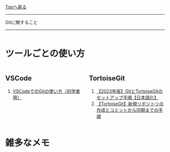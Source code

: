 <style>
.column-left{
  float: left;
  width: 47.5%;
  text-align: left;
}
.column-right{
  float: right;
  width: 47.5%;
  text-align: left;
}
.column-one{
  float: left;
  width: 100%;
  text-align: left;
}
</style>
<!-- ---------------------------------------------------------------------------------------------------- -->
<!-- ヘッダ部 -->
<div class="column-one">
<!-- ---------------------------------------------------------------------------------------------------- -->

  [Topへ戻る](../index.md)

  --------------------------------------------------------------------------
  Gitに関すること

  --------------------------------------------------------------------------
</div>

<!-- ---------------------------------------------------------------------------------------------------- -->
<!-- セクション -->
<div class="column-one">
<!-- ---------------------------------------------------------------------------------------------------- -->

  # ツールごとの使い方
  <!-- left--------------------------------- -->
  <div class="column-left">
  
  ## VSCode
  1. <a href="https://baapuro.com/VScode/eight/" target="_blank">VSCodeでのGitの使い方（初学者用）</a>	




  </div>
  <!-- right--------------------------------- -->
  <div class="column-right">

  ## TortoiseGit
  1. <a href="https://it.howalab.com/how-to-setup-tortoisegit/" target="_blank">【2023年版】GitとTortoiseGitのセットアップ手順【日本語化】</a>  
  1. <a href="https://www.out48.com/archives/2056/" target="_blank">【TortoiseGit】新規リポジトリの作成とコミットから同期までの手順</a>	

  </div>
</div>

<!-- ---------------------------------------------------------------------------------------------------- -->
<!-- セクション -->
<div class="column-one">
<!-- ---------------------------------------------------------------------------------------------------- -->

  # 雑多なメモ
  <!-- left--------------------------------- -->
  <div class="column-left">
  </div>
  </div>
  <!-- right--------------------------------- -->
  <div class="column-right">
  </div>
</div>

